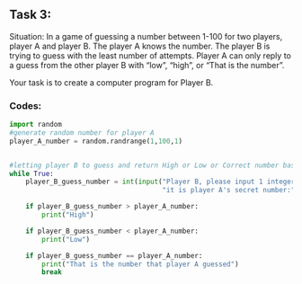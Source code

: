 ## Task 3:

Situation: 
In a game of guessing a number between 1-100 for two players, player A and player B. 
The player A knows the number. 
The player B is trying to guess with the least number of attempts.
Player A can only reply to a guess from the other player B with “low”, “high”, or “That is the number”.

Your task is to create a computer program for Player B. 

### Codes:
```.py
import random
#generate random number for player A
player_A_number = random.randrange(1,100,1)


#letting player B to guess and return High or Low or Correct number based on the number player B input
while True:
    player_B_guess_number = int(input("Player B, please input 1 integer between 1~100 to see if"
                                      "it is player A's secret number:"))

    if player_B_guess_number > player_A_number:
        print("High")

    if player_B_guess_number < player_A_number:
        print("Low")

    if player_B_guess_number == player_A_number:
        print("That is the number that player A guessed")
        break

````
